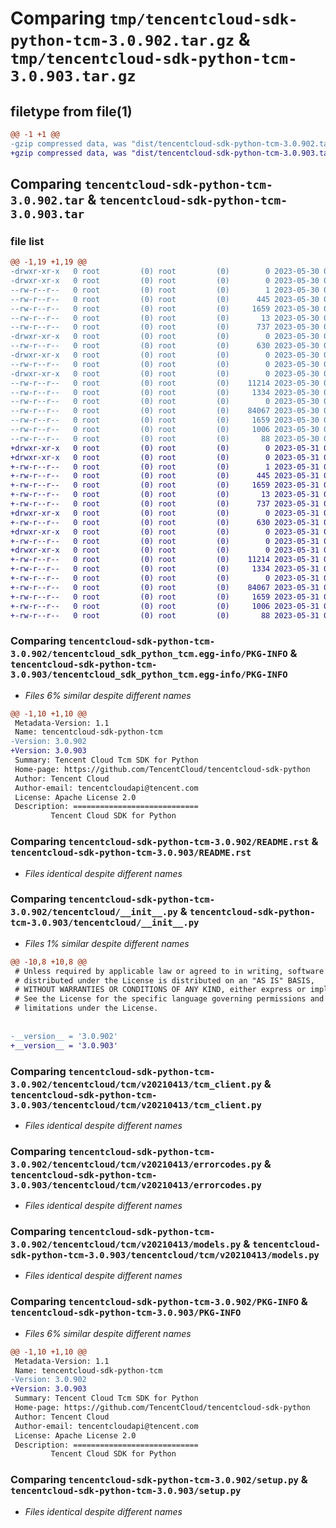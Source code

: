 # Comparing `tmp/tencentcloud-sdk-python-tcm-3.0.902.tar.gz` & `tmp/tencentcloud-sdk-python-tcm-3.0.903.tar.gz`

## filetype from file(1)

```diff
@@ -1 +1 @@
-gzip compressed data, was "dist/tencentcloud-sdk-python-tcm-3.0.902.tar", last modified: Tue May 30 00:33:15 2023, max compression
+gzip compressed data, was "dist/tencentcloud-sdk-python-tcm-3.0.903.tar", last modified: Wed May 31 02:21:36 2023, max compression
```

## Comparing `tencentcloud-sdk-python-tcm-3.0.902.tar` & `tencentcloud-sdk-python-tcm-3.0.903.tar`

### file list

```diff
@@ -1,19 +1,19 @@
-drwxr-xr-x   0 root         (0) root         (0)        0 2023-05-30 00:33:15.000000 tencentcloud-sdk-python-tcm-3.0.902/
-drwxr-xr-x   0 root         (0) root         (0)        0 2023-05-30 00:33:15.000000 tencentcloud-sdk-python-tcm-3.0.902/tencentcloud_sdk_python_tcm.egg-info/
--rw-r--r--   0 root         (0) root         (0)        1 2023-05-30 00:33:15.000000 tencentcloud-sdk-python-tcm-3.0.902/tencentcloud_sdk_python_tcm.egg-info/dependency_links.txt
--rw-r--r--   0 root         (0) root         (0)      445 2023-05-30 00:33:15.000000 tencentcloud-sdk-python-tcm-3.0.902/tencentcloud_sdk_python_tcm.egg-info/SOURCES.txt
--rw-r--r--   0 root         (0) root         (0)     1659 2023-05-30 00:33:15.000000 tencentcloud-sdk-python-tcm-3.0.902/tencentcloud_sdk_python_tcm.egg-info/PKG-INFO
--rw-r--r--   0 root         (0) root         (0)       13 2023-05-30 00:33:15.000000 tencentcloud-sdk-python-tcm-3.0.902/tencentcloud_sdk_python_tcm.egg-info/top_level.txt
--rw-r--r--   0 root         (0) root         (0)      737 2023-05-30 00:33:15.000000 tencentcloud-sdk-python-tcm-3.0.902/README.rst
-drwxr-xr-x   0 root         (0) root         (0)        0 2023-05-30 00:33:15.000000 tencentcloud-sdk-python-tcm-3.0.902/tencentcloud/
--rw-r--r--   0 root         (0) root         (0)      630 2023-05-30 00:33:15.000000 tencentcloud-sdk-python-tcm-3.0.902/tencentcloud/__init__.py
-drwxr-xr-x   0 root         (0) root         (0)        0 2023-05-30 00:33:15.000000 tencentcloud-sdk-python-tcm-3.0.902/tencentcloud/tcm/
--rw-r--r--   0 root         (0) root         (0)        0 2023-05-30 00:33:15.000000 tencentcloud-sdk-python-tcm-3.0.902/tencentcloud/tcm/__init__.py
-drwxr-xr-x   0 root         (0) root         (0)        0 2023-05-30 00:33:15.000000 tencentcloud-sdk-python-tcm-3.0.902/tencentcloud/tcm/v20210413/
--rw-r--r--   0 root         (0) root         (0)    11214 2023-05-30 00:33:15.000000 tencentcloud-sdk-python-tcm-3.0.902/tencentcloud/tcm/v20210413/tcm_client.py
--rw-r--r--   0 root         (0) root         (0)     1334 2023-05-30 00:33:15.000000 tencentcloud-sdk-python-tcm-3.0.902/tencentcloud/tcm/v20210413/errorcodes.py
--rw-r--r--   0 root         (0) root         (0)        0 2023-05-30 00:33:15.000000 tencentcloud-sdk-python-tcm-3.0.902/tencentcloud/tcm/v20210413/__init__.py
--rw-r--r--   0 root         (0) root         (0)    84067 2023-05-30 00:33:15.000000 tencentcloud-sdk-python-tcm-3.0.902/tencentcloud/tcm/v20210413/models.py
--rw-r--r--   0 root         (0) root         (0)     1659 2023-05-30 00:33:15.000000 tencentcloud-sdk-python-tcm-3.0.902/PKG-INFO
--rw-r--r--   0 root         (0) root         (0)     1006 2023-05-30 00:33:15.000000 tencentcloud-sdk-python-tcm-3.0.902/setup.py
--rw-r--r--   0 root         (0) root         (0)       88 2023-05-30 00:33:15.000000 tencentcloud-sdk-python-tcm-3.0.902/setup.cfg
+drwxr-xr-x   0 root         (0) root         (0)        0 2023-05-31 02:21:36.000000 tencentcloud-sdk-python-tcm-3.0.903/
+drwxr-xr-x   0 root         (0) root         (0)        0 2023-05-31 02:21:36.000000 tencentcloud-sdk-python-tcm-3.0.903/tencentcloud_sdk_python_tcm.egg-info/
+-rw-r--r--   0 root         (0) root         (0)        1 2023-05-31 02:21:36.000000 tencentcloud-sdk-python-tcm-3.0.903/tencentcloud_sdk_python_tcm.egg-info/dependency_links.txt
+-rw-r--r--   0 root         (0) root         (0)      445 2023-05-31 02:21:36.000000 tencentcloud-sdk-python-tcm-3.0.903/tencentcloud_sdk_python_tcm.egg-info/SOURCES.txt
+-rw-r--r--   0 root         (0) root         (0)     1659 2023-05-31 02:21:36.000000 tencentcloud-sdk-python-tcm-3.0.903/tencentcloud_sdk_python_tcm.egg-info/PKG-INFO
+-rw-r--r--   0 root         (0) root         (0)       13 2023-05-31 02:21:36.000000 tencentcloud-sdk-python-tcm-3.0.903/tencentcloud_sdk_python_tcm.egg-info/top_level.txt
+-rw-r--r--   0 root         (0) root         (0)      737 2023-05-31 02:21:36.000000 tencentcloud-sdk-python-tcm-3.0.903/README.rst
+drwxr-xr-x   0 root         (0) root         (0)        0 2023-05-31 02:21:36.000000 tencentcloud-sdk-python-tcm-3.0.903/tencentcloud/
+-rw-r--r--   0 root         (0) root         (0)      630 2023-05-31 02:21:36.000000 tencentcloud-sdk-python-tcm-3.0.903/tencentcloud/__init__.py
+drwxr-xr-x   0 root         (0) root         (0)        0 2023-05-31 02:21:36.000000 tencentcloud-sdk-python-tcm-3.0.903/tencentcloud/tcm/
+-rw-r--r--   0 root         (0) root         (0)        0 2023-05-31 02:21:36.000000 tencentcloud-sdk-python-tcm-3.0.903/tencentcloud/tcm/__init__.py
+drwxr-xr-x   0 root         (0) root         (0)        0 2023-05-31 02:21:36.000000 tencentcloud-sdk-python-tcm-3.0.903/tencentcloud/tcm/v20210413/
+-rw-r--r--   0 root         (0) root         (0)    11214 2023-05-31 02:21:36.000000 tencentcloud-sdk-python-tcm-3.0.903/tencentcloud/tcm/v20210413/tcm_client.py
+-rw-r--r--   0 root         (0) root         (0)     1334 2023-05-31 02:21:36.000000 tencentcloud-sdk-python-tcm-3.0.903/tencentcloud/tcm/v20210413/errorcodes.py
+-rw-r--r--   0 root         (0) root         (0)        0 2023-05-31 02:21:36.000000 tencentcloud-sdk-python-tcm-3.0.903/tencentcloud/tcm/v20210413/__init__.py
+-rw-r--r--   0 root         (0) root         (0)    84067 2023-05-31 02:21:36.000000 tencentcloud-sdk-python-tcm-3.0.903/tencentcloud/tcm/v20210413/models.py
+-rw-r--r--   0 root         (0) root         (0)     1659 2023-05-31 02:21:36.000000 tencentcloud-sdk-python-tcm-3.0.903/PKG-INFO
+-rw-r--r--   0 root         (0) root         (0)     1006 2023-05-31 02:21:36.000000 tencentcloud-sdk-python-tcm-3.0.903/setup.py
+-rw-r--r--   0 root         (0) root         (0)       88 2023-05-31 02:21:36.000000 tencentcloud-sdk-python-tcm-3.0.903/setup.cfg
```

### Comparing `tencentcloud-sdk-python-tcm-3.0.902/tencentcloud_sdk_python_tcm.egg-info/PKG-INFO` & `tencentcloud-sdk-python-tcm-3.0.903/tencentcloud_sdk_python_tcm.egg-info/PKG-INFO`

 * *Files 6% similar despite different names*

```diff
@@ -1,10 +1,10 @@
 Metadata-Version: 1.1
 Name: tencentcloud-sdk-python-tcm
-Version: 3.0.902
+Version: 3.0.903
 Summary: Tencent Cloud Tcm SDK for Python
 Home-page: https://github.com/TencentCloud/tencentcloud-sdk-python
 Author: Tencent Cloud
 Author-email: tencentcloudapi@tencent.com
 License: Apache License 2.0
 Description: ============================
         Tencent Cloud SDK for Python
```

### Comparing `tencentcloud-sdk-python-tcm-3.0.902/README.rst` & `tencentcloud-sdk-python-tcm-3.0.903/README.rst`

 * *Files identical despite different names*

### Comparing `tencentcloud-sdk-python-tcm-3.0.902/tencentcloud/__init__.py` & `tencentcloud-sdk-python-tcm-3.0.903/tencentcloud/__init__.py`

 * *Files 1% similar despite different names*

```diff
@@ -10,8 +10,8 @@
 # Unless required by applicable law or agreed to in writing, software
 # distributed under the License is distributed on an "AS IS" BASIS,
 # WITHOUT WARRANTIES OR CONDITIONS OF ANY KIND, either express or implied.
 # See the License for the specific language governing permissions and
 # limitations under the License.
 
 
-__version__ = '3.0.902'
+__version__ = '3.0.903'
```

### Comparing `tencentcloud-sdk-python-tcm-3.0.902/tencentcloud/tcm/v20210413/tcm_client.py` & `tencentcloud-sdk-python-tcm-3.0.903/tencentcloud/tcm/v20210413/tcm_client.py`

 * *Files identical despite different names*

### Comparing `tencentcloud-sdk-python-tcm-3.0.902/tencentcloud/tcm/v20210413/errorcodes.py` & `tencentcloud-sdk-python-tcm-3.0.903/tencentcloud/tcm/v20210413/errorcodes.py`

 * *Files identical despite different names*

### Comparing `tencentcloud-sdk-python-tcm-3.0.902/tencentcloud/tcm/v20210413/models.py` & `tencentcloud-sdk-python-tcm-3.0.903/tencentcloud/tcm/v20210413/models.py`

 * *Files identical despite different names*

### Comparing `tencentcloud-sdk-python-tcm-3.0.902/PKG-INFO` & `tencentcloud-sdk-python-tcm-3.0.903/PKG-INFO`

 * *Files 6% similar despite different names*

```diff
@@ -1,10 +1,10 @@
 Metadata-Version: 1.1
 Name: tencentcloud-sdk-python-tcm
-Version: 3.0.902
+Version: 3.0.903
 Summary: Tencent Cloud Tcm SDK for Python
 Home-page: https://github.com/TencentCloud/tencentcloud-sdk-python
 Author: Tencent Cloud
 Author-email: tencentcloudapi@tencent.com
 License: Apache License 2.0
 Description: ============================
         Tencent Cloud SDK for Python
```

### Comparing `tencentcloud-sdk-python-tcm-3.0.902/setup.py` & `tencentcloud-sdk-python-tcm-3.0.903/setup.py`

 * *Files identical despite different names*

